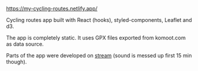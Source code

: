 https://my-cycling-routes.netlify.app/

Cycling routes app built with React (hooks), styled-components, Leaflet and d3.

The app is completely static. It uses GPX files exported from komoot.com as data source.

Parts of the app were developed on [stream](https://www.youtube.com/watch?v=b9VFmmxpVTI) (sound is messed up first 15 min though).
